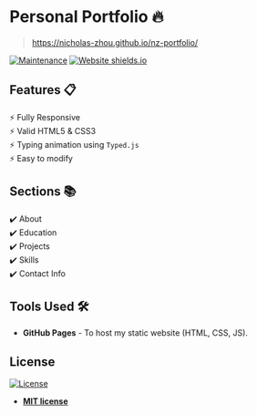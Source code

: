 # Personal Portfolio 🔥
> https://nicholas-zhou.github.io/nz-portfolio/

[![Maintenance](https://img.shields.io/badge/maintained-yes-green.svg)](https://github.com/nicholas-zhou/nicholaszhou.github.io/commits/master)
[![Website shields.io](https://img.shields.io/badge/website-construction-orange)](https://nicholas-zhou.github.io/nz-portfolio/)

<!-- ### Website Preview
#### Home Page
<img src="website_images/HomePage.gif" width="900">


#### About Page
<img src="website_images/AboutPage.png" width="900">


#### Projects Page
<img src="website_images/ProjectPage.png" width="900"> -->

## Features 📋
⚡️ Fully Responsive\
⚡️ Valid HTML5 & CSS3\
⚡️ Typing animation using `Typed.js`\
⚡️ Easy to modify

## Sections 📚
✔️ About\
✔️ Education\
✔️ Projects \
✔️ Skills \
✔️ Contact Info

## Tools Used 🛠️
* <b>GitHub Pages</b> - To host my static website (HTML, CSS, JS).

## License
[![License](http://img.shields.io/:license-mit-blue.svg?style=flat-square)](http://badges.mit-license.org)

- **[MIT license](http://opensource.org/licenses/mit-license.php)**

